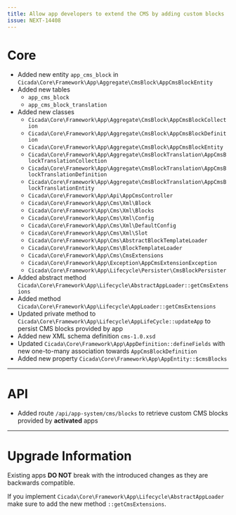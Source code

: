 ```yaml
---
title: Allow app developers to extend the CMS by adding custom blocks  
issue: NEXT-14408
---
```

# Core
* Added new entity `app_cms_block` in `Cicada\Core\Framework\App\Aggregate\CmsBlock\AppCmsBlockEntity`
* Added new tables
    * `app_cms_block`
    * `app_cms_block_translation`
* Added new classes
    * `Cicada\Core\Framework\App\Aggregate\CmsBlock\AppCmsBlockCollection`
    * `Cicada\Core\Framework\App\Aggregate\CmsBlock\AppCmsBlockDefinition`
    * `Cicada\Core\Framework\App\Aggregate\CmsBlock\AppCmsBlockEntity`
    * `Cicada\Core\Framework\App\Aggregate\CmsBlockTranslation\AppCmsBlockTranslationCollection`
    * `Cicada\Core\Framework\App\Aggregate\CmsBlockTranslation\AppCmsBlockTranslationDefinition`
    * `Cicada\Core\Framework\App\Aggregate\CmsBlockTranslation\AppCmsBlockTranslationEntity`
    * `Cicada\Core\Framework\App\Api\AppCmsController`
    * `Cicada\Core\Framework\App\Cms\Xml\Block`
    * `Cicada\Core\Framework\App\Cms\Xml\Blocks`
    * `Cicada\Core\Framework\App\Cms\Xml\Config`
    * `Cicada\Core\Framework\App\Cms\Xml\DefaultConfig`
    * `Cicada\Core\Framework\App\Cms\Xml\Slot`
    * `Cicada\Core\Framework\App\Cms\AbstractBlockTemplateLoader`
    * `Cicada\Core\Framework\App\Cms\BlockTemplateLoader`
    * `Cicada\Core\Framework\App\Cms\CmsExtensions`
    * `Cicada\Core\Framework\App\Exception\AppCmsExtensionException`
    * `Cicada\Core\Framework\App\Lifecycle\Persister\CmsBlockPersister`
* Added abstract method `Cicada\Core\Framework\App\Lifecycle\AbstractAppLoader::getCmsExtensions`
* Added method `Cicada\Core\Framework\App\Lifecycle\AppLoader::getCmsExtensions`
* Updated private method to `Cicada\Core\Framework\App\Lifecycle\AppLifeCycle::updateApp` to persist CMS blocks provided by app
* Added new XML schema definition `cms-1.0.xsd`
* Updated `Cicada\Core\Framework\App\AppDefinition::defineFields` with new one-to-many association towards `AppCmsBlockDefinition` 
* Added new property `Cicada\Core\Framework\App\AppEntity::$cmsBlocks`
___
# API
* Added route `/api/app-system/cms/blocks` to retrieve custom CMS blocks provided by **activated** apps
___
# Upgrade Information
Existing apps **DO NOT** break with the introduced changes as they are backwards compatible.

If you implement `Cicada\Core\Framework\App\Lifecycle\AbstractAppLoader` make sure to add the new method `::getCmsExtensions`.
